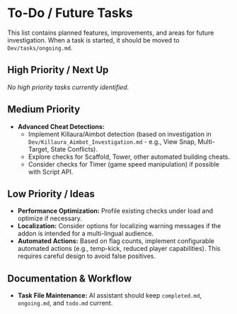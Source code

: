 # To-Do / Future Tasks

This list contains planned features, improvements, and areas for future investigation. When a task is started, it should be moved to `Dev/tasks/ongoing.md`.

## High Priority / Next Up
*No high priority tasks currently identified.*

## Medium Priority
*   **Advanced Cheat Detections:**
    *   Implement Killaura/Aimbot detection (based on investigation in `Dev/Killaura_Aimbot_Investigation.md` - e.g., View Snap, Multi-Target, State Conflicts).
    *   Explore checks for Scaffold, Tower, other automated building cheats.
    *   Consider checks for Timer (game speed manipulation) if possible with Script API.

## Low Priority / Ideas
*   **Performance Optimization:** Profile existing checks under load and optimize if necessary.
*   **Localization:** Consider options for localizing warning messages if the addon is intended for a multi-lingual audience.
*   **Automated Actions:** Based on flag counts, implement configurable automated actions (e.g., temp-kick, reduced player capabilities). This requires careful design to avoid false positives.

## Documentation & Workflow
*   **Task File Maintenance:** AI assistant should keep `completed.md`, `ongoing.md`, and `todo.md` current.
